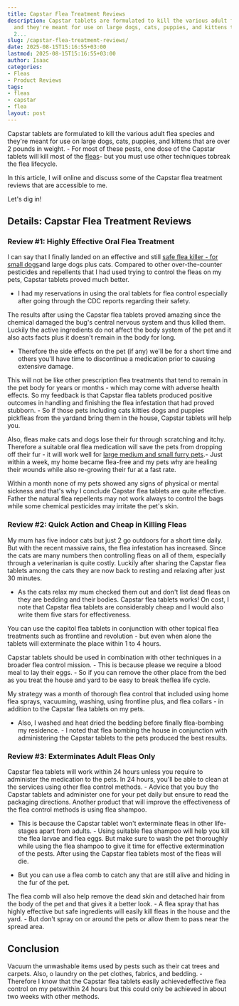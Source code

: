 ```yaml
---
title: Capstar Flea Treatment Reviews
description: Capstar tablets are formulated to kill the various adult flea species
  and they're meant for use on large dogs, cats, puppies, and kittens that are over
  2...
slug: /capstar-flea-treatment-reviews/
date: 2025-08-15T15:16:55+03:00
lastmod: 2025-08-15T15:16:55+03:00
author: Isaac
categories:
- Fleas
- Product Reviews
tags:
- fleas
- capstar
- flea
layout: post
---
```

Capstar tablets are formulated to kill the various adult flea species and they're meant for use on large dogs, cats, puppies, and kittens that are over 2 pounds in weight. - For most of these pests, one dose of the Capstar tablets will kill most of the [fleas](https://pestpolicy.com/capstar-flea-tablets-for-small-dogs/)- but you must use other techniques tobreak the flea lifecycle.

In this article, I will online and discuss some of the Capstar flea treatment reviews that are accessible to me.

Let's dig in!

##  Details: Capstar Flea Treatment Reviews

###  Review #1: Highly Effective Oral Flea Treatment

I can say that I finally landed on an effective and still [safe flea killer - for small dogs](https://pestpolicy.com/capstar-flea-tablets-for-small-dogs)and large dogs plus cats. Compared to other over-the-counter pesticides and repellents that I had used trying to control the fleas on my pets, Capstar tablets proved much better.

- I had my reservations in using the oral tablets for flea control especially after going through the CDC reports regarding their safety.

The results after using the Capstar flea tablets proved amazing since the chemical damaged the bug's central nervous system and thus killed them. Luckily the active ingredients do not affect the body system of the pet and it also acts facts plus it doesn't remain in the body for long.

- Therefore the side effects on the pet (if any) we'll be for a short time and others you'll have time to discontinue a medication prior to causing extensive damage.

This will not be like other prescription flea treatments that tend to remain in the pet body for years or months - which may come with adverse health effects. So my feedback is that Capstar flea tablets produced positive outcomes in handling and finishing the flea infestation that had proved stubborn. - So if those pets including cats kitties dogs and puppies pickfleas from the yardand bring them in the house, Capstar tablets will help you.

Also, fleas make cats and dogs lose their fur through scratching and itchy. Therefore a suitable oral flea medication will save the pets from dropping off their fur - it will work well for [large medium and small furry pets](https://pestpolicy.com/capstar-flea-tablets-for-large-dogs).- Just within a week, my home became flea-free and my pets why are healing their wounds while also re-growing their fur at a fast rate.

Within a month none of my pets showed any signs of physical or mental sickness and that's why I conclude Capstar flea tablets are quite effective. Father the natural flea repellents may not work always to control the bags while some chemical pesticides may irritate the pet's skin.

###  Review #2: Quick Action and Cheap in Killing Fleas

My mum has five indoor cats but just 2 go outdoors for a short time daily. But with the recent massive rains, the flea infestation has increased. Since the cats are many numbers then controlling fleas on all of them, especially through a veterinarian is quite costly. Luckily after sharing the Capstar flea tablets among the cats they are now back to resting and relaxing after just 30 minutes.

- As the cats relax my mum checked them out and don't list dead fleas on they are bedding and their bodies. Capstar flea tablets works! On cost, I note that Capstar flea tablets are considerably cheap and I would also write them five stars for effectiveness.

You can use the capitol flea tablets in conjunction with other topical flea treatments such as frontline and revolution - but even when alone the tablets will exterminate the place within 1 to 4 hours.

Capstar tablets should be used in combination with other techniques in a broader flea control mission. - This is because please we require a blood meal to lay their eggs. - So if you can remove the other place from the bed as you treat the house and yard to be easy to break theflea life cycle.

My strategy was a month of thorough flea control that included using home flea sprays, vacuuming, washing, using frontline plus, and flea collars - in addition to the Capstar flea tablets on my pets.

- Also, I washed and heat dried the bedding before finally flea-bombing my residence. - I noted that flea bombing the house in conjunction with administering the Capstar tablets to the pets produced the best results.

###  Review #3: Exterminates Adult Fleas Only

Capstar flea tablets will work within 24 hours unless you require to administer the medication to the pets. In 24 hours, you'll be able to clean at the services using other flea control methods. - Advice that you buy the Capstar tablets and administer one for your pet daily but ensure to read the packaging directions. Another product that will improve the effectiveness of the flea control methods is using flea shampoo.

- This is because the Capstar tablet won't exterminate fleas in other life-stages apart from adults. - Using suitable flea shampoo will help you kill the flea larvae and flea eggs. But make sure to wash the pet thoroughly while using the flea shampoo to give it time for effective extermination of the pests. After using the Capstar flea tablets most of the fleas will die.

- But you can use a flea comb to catch any that are still alive and hiding in the fur of the pet.

The flea comb will also help remove the dead skin and detached hair from the body of the pet and that gives it a better look. - A flea spray that has highly effective but safe ingredients will easily kill fleas in the house and the yard. - But don't spray on or around the pets or allow them to pass near the spread area.

##  Conclusion

Vacuum the unwashable items used by pests such as their cat trees and carpets. Also, o laundry on the pet clothes, fabrics, and bedding. - Therefore I know that the Capstar flea tablets easily achievedeffective flea control on my petswithin 24 hours but this could only be achieved in about two weeks with other methods.
